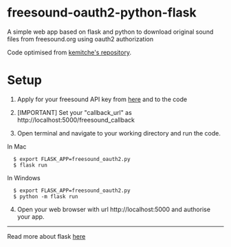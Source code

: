 # freesound-oauth2-python-flask
A simple web app based on flask and python to download original sound files from freesound.org using oauth2 authorization

Code optimised from [kemitche's repository](https://gist.github.com/kemitche/9749639).


# Setup

1. Apply for your freesound API key from [here](http://freesound.org/apiv2/apply/) and to the code

2. [IMPORTANT] Set your "callback_url" as http://localhost:5000/freesound_callback

3. Open terminal and navigate to your working directory and run the code.

  In Mac

      $ export FLASK_APP=freesound_oauth2.py
      $ flask run

  In Windows

      $ export FLASK_APP=freesound_oauth2.py
      $ python -m flask run
 
 4. Open your web browser with url http://localhost:5000 and authorise your app.
 
_________________________
 
 Read more about flask [here](http://flask.pocoo.org/docs/0.12/quickstart/#a-minimal-application)
   
